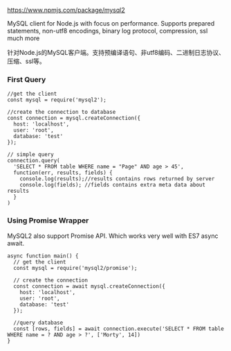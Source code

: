 <https://www.npmjs.com/package/mysql2>

MySQL client for Node.js with focus on performance. Supports prepared statements, non-utf8 encodings, binary log protocol, compression, ssl much more

针对Node.js的MySQL客户端。支持预编译语句、非utf8编码、二进制日志协议、压缩、ssl等。

### First Query
```
//get the client
const mysql = require('mysql2');

//create the connection to database
const connection = mysql.createConnection({
  host: 'localhost',
  user: 'root',
  database: 'test'
});

// simple query
connection.query(
  'SELECT * FROM table WHERE name = "Page" AND age > 45',
  function(err, results, fields) {
    console.log(results);//results contains rows returned by server
    console.log(fields); //fields contains extra meta data about results
  }
)
```

### Using Promise Wrapper
MySQL2 also support Promise API. Which works very well with ES7 async await.

```
async function main() {
  // get the client
  const mysql = require('mysql2/promise');

  // create the connection
  const connection = await mysql.createConnection({
    host: 'localhost',
    user: 'root',
    database: 'test'
  });

  //query database
  const [rows, fields] = await connection.execute('SELECT * FROM table WHERE name = ? AND age > ?', ['Morty', 14])
}

```